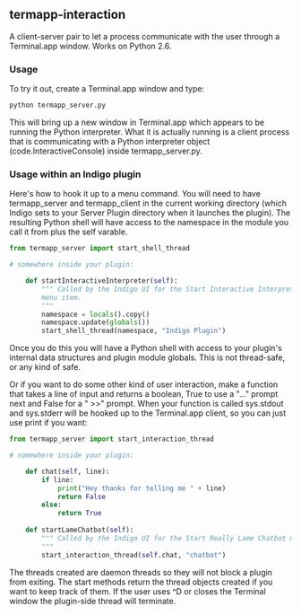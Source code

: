 ## termapp-interaction 

A client-server pair to let a process communicate with the user
through a Terminal.app window. Works on Python 2.6.

### Usage
To try it out, create a Terminal.app window and type:

```sh
python termapp_server.py
```

This will bring up a new window in Terminal.app which appears to be
running the Python interpreter. What it is actually running is a
client process that is communicating with a Python interpreter object
(code.InteractiveConsole) inside termapp_server.py.

### Usage within an Indigo plugin

Here's how to hook it up to a menu command. You will need to have
termapp_server and termapp_client in the current working directory
(which Indigo sets to your Server Plugin directory when it launches
the plugin). The resulting Python shell will have access to the
namespace in the module you call it from plus the self varable.
    
```py
from termapp_server import start_shell_thread

# somewhere inside your plugin:

    def startInteractiveInterpreter(self):
        """ Called by the Indigo UI for the Start Interactive Interpreter
        menu item.
        """
        namespace = locals().copy()
        namespace.update(globals())
        start_shell_thread(namespace, "Indigo Plugin")
```

Once you do this you will have a Python shell with access to your
plugin's internal data structures and plugin module globals. This is
not thread-safe, or any kind of safe.

Or if you want to do some other kind of user interaction, make a function that
takes a line of input and returns a boolean, True to use a "..." prompt next
and False for a " >>" prompt. When your function is called sys.stdout and 
sys.stderr will be hooked up to the Terminal.app client, so you can just use
print if you want:

```py
from termapp_server import start_interaction_thread

# somewhere inside your plugin:

    def chat(self, line):
        if line:
            print("Hey thanks for telling me " + line)
            return False
        else:
            return True
    
    def startLameChatbot(self):
        """ Called by the Indigo UI for the Start Really Lame Chatbot menu item.
        """
        start_interaction_thread(self.chat, "chatbot")
```

The threads created are daemon threads so they will not block a plugin
from exiting. The start methods return the thread objects created if
you want to keep track of them. If the user uses ^D or closes the
Terminal window the plugin-side thread will terminate.
